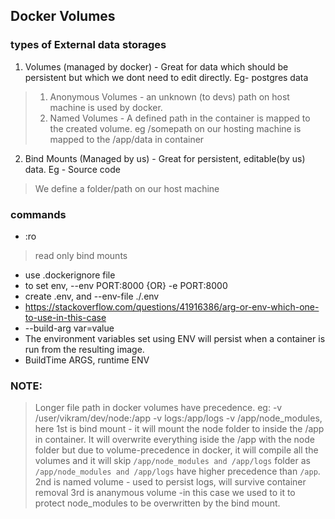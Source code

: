 ## Docker Volumes
### types of External data storages
1. Volumes (managed by docker) - Great for data which should be persistent but which we dont need to edit directly. Eg- postgres data
> 1. Anonymous Volumes - an unknown (to devs) path on host machine is used by docker.
> 2. Named Volumes - A defined path in the container is mapped to the created volume. eg /somepath on our hosting machine is mapped to the /app/data in container

2. Bind Mounts (Managed by us) - Great for persistent, editable(by us) data. Eg - Source code 
> We define a folder/path on our host machine

### commands
- :ro 
> read only bind mounts
- use .dockerignore file
- to set env, --env PORT:8000 {OR} -e PORT:8000
- create .env, and --env-file ./.env
- https://stackoverflow.com/questions/41916386/arg-or-env-which-one-to-use-in-this-case  
- --build-arg var=value
- The environment variables set using ENV will persist when a container is run from the resulting image.
- BuildTime ARGS, runtime ENV

### NOTE: 
> Longer file path in docker volumes have precedence.
> eg: -v /user/vikram/dev/node:/app -v logs:/app/logs -v /app/node_modules,
> here 1st is bind mount - it will mount the node folder to inside the /app in container. It will overwrite everything iside the /app with the node folder but due to volume-precedence in docker, it will compile all the volumes and it will skip `/app/node_modules and /app/logs` folder as `/app/node_modules and /app/logs` have higher precedence than `/app`.
> 2nd is named volume - used to persist logs, will survive container removal
> 3rd is ananymous volume -in this case we used to it to protect node_modules to be overwritten by the bind mount.